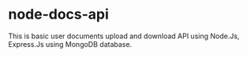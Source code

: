# node-docs-api
This is basic user documents upload and download API using Node.Js, Express.Js using MongoDB database. 
